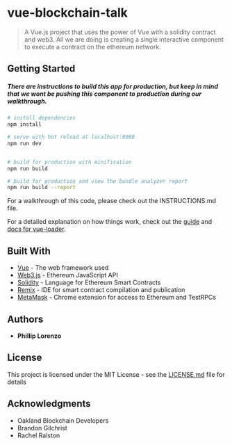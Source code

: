 # vue-blockchain-talk

> A Vue.js project that uses the power of Vue with a solidity contract and web3. All we are doing is creating a single interactive component to execute a contract on the ethereum network.

## Getting Started

##### There are instructions to build this app for production, but keep in mind that we wont be pushing this component to production during our walkthrough.

``` bash
# install dependencies
npm install

# serve with hot reload at localhost:8080
npm run dev


# build for production with minification
npm run build

# build for production and view the bundle analyzer report
npm run build --report
```

For a walkthrough of this code, please check out the INSTRUCTIONS.md file. 

For a detailed explanation on how things work, check out the [guide](http://vuejs-templates.github.io/webpack/) and [docs for vue-loader](http://vuejs.github.io/vue-loader).


## Built With

* [Vue](https://vuejs.org/) - The web framework used
* [Web3.js](https://github.com/ethereum/web3.js) - Ethereum JavaScript API
* [Solidity](https://github.com/ethereum/solidity) - Language for Ethereum Smart Contracts
* [Remix](https://remix.ethereum.org/) - IDE for smart contract compilation and publication
* [MetaMask](https://metamask.io/) - Chrome extension for access to Ethereum and TestRPCs 

## Authors

* **Phillip Lorenzo** 

## License

This project is licensed under the MIT License - see the [LICENSE.md](LICENSE.md) file for details

## Acknowledgments

* Oakland Blockchain Developers
* Brandon Gilchrist
* Rachel Ralston
